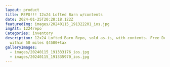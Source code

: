 ```yaml
---
layout: product
title: REPO!!! 12x24 Lofted Barn w/contents
date: 2024-01-25T20:28:18.122Z
featuredImg: images/20240115_191322201_ios.jpg
imgAlt: 1224repo
Categories: inventory
description: 12x24 Lofted Barn Repo, sold as-is, with contents. Free Delivery
  within 50 miles $4500+tax
galleryImages:
  - images/20240115_191333176_ios.jpg
  - images/20240115_191335970_ios.jpg
---
```

